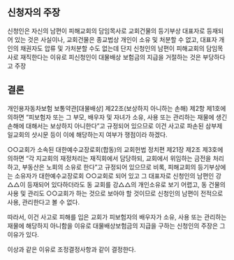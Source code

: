 ## 신청자의 주장
신청인은 자신의 남편이 피해교회의 담임목사로 교회건물의 등기부상 대표자로 등재되어 있는 것은 사실이나, 교회건물은 종교법상 개인이 소유 및 처분할 수 없고, 대표자 개인의 채권자도 압류 및 가처분할 수도 없는데 단지 신청인의 남편이 피해교회의 담임목사로 재직한다는 이유로 피신청인이 대물배상 보험금의 지급을 거절하는 것은 부당하다고 주장

## 결론
개인용자동차보험 보통약관[대물배상] 제22조(보상하지 아니하는 손해) 제2항 제1호에 의하면 “피보험자 또는 그 부모, 배우자 및 자녀가 소유, 사용 또는 관리하는 재물에 생긴 손해에 대해서는 보상하지 아니한다”고 규정되어 있으므로 이건 사고로 파손된 삼부제일교회의 샷시문 등이 이에 해당하는지 여부가 쟁점이라 하겠다.
  
○○교회가 소속된 대한예수교장로회(합동)의 교회헌법 정치편 제21장 제2조 제3호에 의하면 “각 지교회의 재정처리는 재직회에서 담당하되, 교회에서 위임하는 금전을 처리하고, 부동산은 노회의 소유로 한다”고 규정되어 있으므로 비록, 피해교회의 등기부상에는 소유자가 대한예수교장로회 ○○교회로 되어 있고 그 대표자로 신청인의 남편인 강△△이 등재되어 있다하더라도 동 교회를 강△△의 개인소유로 보기 어렵고, 동 건물의 사용 및 관리도 ○○교회가 하는 것으로 보아야 할 것이므로 신청인의 남편이 전적으로 사용, 관리한다고 볼 수 없다.
  
따라서, 이건 사고로 피해를 입은 교회가 피보험자의 배우자가 소유, 사용 또는 관리하는 재물에 해당하지 아니함을 이유로 대물배상보험금의 지급을 구하는 신청인의 주장은 그 이유가 있다.
  
이상과 같은 이유로 조정결정사항과 같이 결정한다.
